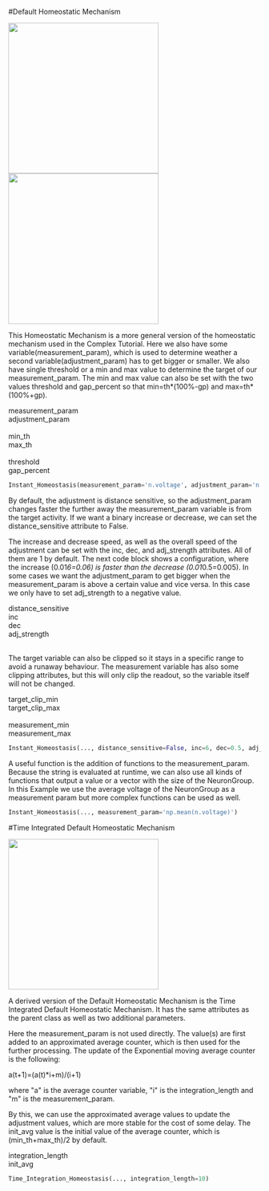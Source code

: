 #Default Homeostatic Mechanism<img width="300" src="https://raw.githubusercontent.com/trieschlab/PymoNNto/Images/HM_vg.png"><br><img width="300" src="https://raw.githubusercontent.com/trieschlab/PymoNNto/Images/IH.png"><br>This Homeostatic Mechanism is a more general version of the homeostatic mechanism used in the Complex Tutorial.Here we also have some variable(measurement_param), which is used to determine weather a second variable(adjustment_param) has to get bigger or smaller.We also have single threshold or a min and max value to determine the target of our measurement_param.The min and max value can also be set with the two values threshold and gap_percent so that min=th*(100%-gp) and max=th*(100%+gp).measurement_param<br>adjustment_param<br><br>min_th<br>max_th<br><br>threshold<br>gap_percent<br>```pythonInstant_Homeostasis(measurement_param='n.voltage', adjustment_param='n.adjust', threshold=0.5)```By default, the adjustment is distance sensitive, so the adjustment_param changes faster the further away the measurement_param variable is from the target activity.If we want a binary increase or decrease, we can set the distance_sensitive attribute to False.The increase and decrease speed, as well as the overall speed of the adjustment can be set with the inc, dec, and adj_strength attributes.All of them are 1 by default. The next code block shows a configuration, where the increase (0.01*6=0.06) is faster than the decrease (0.01*0.5=0.005).In some cases we want the adjustment_param to get bigger when the measurement_param is above a certain value and vice versa.In this case we only have to set adj_strength to a negative value.distance_sensitive<br>inc<br>dec<br>adj_strength<br><br>The target variable can also be clipped so it stays in a specific range to avoid a runaway behaviour.The measurement variable has also some clipping attributes, but this will only clip the readout, so the variable itself will not be changed. target_clip_min<br>target_clip_max<br><br>measurement_min<br>measurement_max<br>```pythonInstant_Homeostasis(..., distance_sensitive=False, inc=6, dec=0.5, adj_strength=0.01, ...)```A useful function is the addition of functions to the measurement_param.Because the string is evaluated at runtime, we can also use all kinds of functions that output a value or a vector with the size of the NeuronGroup.In this Example we use the average voltage of the NeuronGroup as a measurement param but more complex functions can be used as well.```pythonInstant_Homeostasis(..., measurement_param='np.mean(n.voltage)')```#Time Integrated Default Homeostatic Mechanism<img width="300" src="https://raw.githubusercontent.com/trieschlab/PymoNNto/Images/TIH.png"><br>A derived version of the Default Homeostatic Mechanism is the Time Integrated Default Homeostatic Mechanism.It has the same attributes as the parent class as well as two additional parameters.Here the measurement_param is not used directly. The value(s) are first added to an approximated average counter, which is then used for the further processing.The update of the Exponential moving average counter is the following:a(t+1)=(a(t)*i+m)/(i+1)where "a" is the average counter variable, "i" is the integration_length and "m" is the measurement_param.By this, we can use the approximated average values to update the adjustment values, which are more stable for the cost of some delay.The init_avg value is the initial value of the average counter, which is (min_th+max_th)/2 by default. integration_length<br>init_avg<br>```pythonTime_Integration_Homeostasis(..., integration_length=10)```